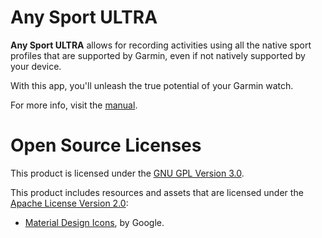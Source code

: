 # Any Sport ULTRA
**Any Sport ULTRA** allows for recording activities using all the native sport profiles that are 
supported by Garmin, even if not natively supported by your device.

With this app, you'll unleash the true potential of your Garmin watch.

For more info, visit the [manual](https://github.com/calugj/anysport/blob/main/doc/manual.md).


# Open Source Licenses
This product is licensed under the [GNU GPL Version 3.0](https://www.gnu.org/licenses/gpl-3.0.txt).

This product includes resources and assets that are licensed under the
[Apache License Version 2.0](https://www.apache.org/licenses/LICENSE-2.0.txt):
- [Material Design Icons](https://github.com/google/material-design-icons?tab=readme-ov-file), by Google.
